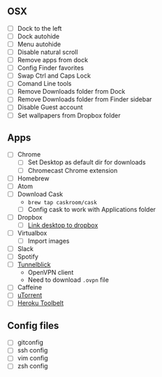 ## OSX
- [ ] Dock to the left
- [ ] Dock autohide
- [ ] Menu autohide
- [ ] Disable natural scroll
- [ ] Remove apps from dock
- [ ] Config Finder favorites
- [ ] Swap Ctrl and Caps Lock
- [ ] Comand Line tools
- [ ] Remove Downloads folder from Dock
- [ ] Remove Downloads folder from Finder sidebar
- [ ] Disable Guest account
- [ ] Set wallpapers from Dropbox folder

## Apps
- [ ] Chrome
  - [ ] Set Desktop as default dir for downloads
  - [ ] Chromecast Chrome extension
- [ ] Homebrew
- [ ] Atom
- [ ] Download Cask
  - `brew tap caskroom/cask`
  - [ ] Config cask to work with Applications folder
- [ ] Dropbox
  - [ ] [Link desktop to dropbox](https://github.com/cabe56/dotfiles/blob/master/link_desktop_and_dropbox.sh)
- [ ] Virtualbox
  - [ ] Import images
- [ ] Slack
- [ ] Spotify
- [ ] [Tunnelblick](https://tunnelblick.net/)
  - OpenVPN client
  - Need to download `.ovpn` file
- [ ] Caffeine
- [ ] [uTorrent](http://www.utorrent.com/intl/en/)
- [ ] [Heroku Toolbelt](https://toolbelt.heroku.com/)

## Config files
- [ ] gitconfig
- [ ] ssh config
- [ ] vim config
- [ ] zsh config
